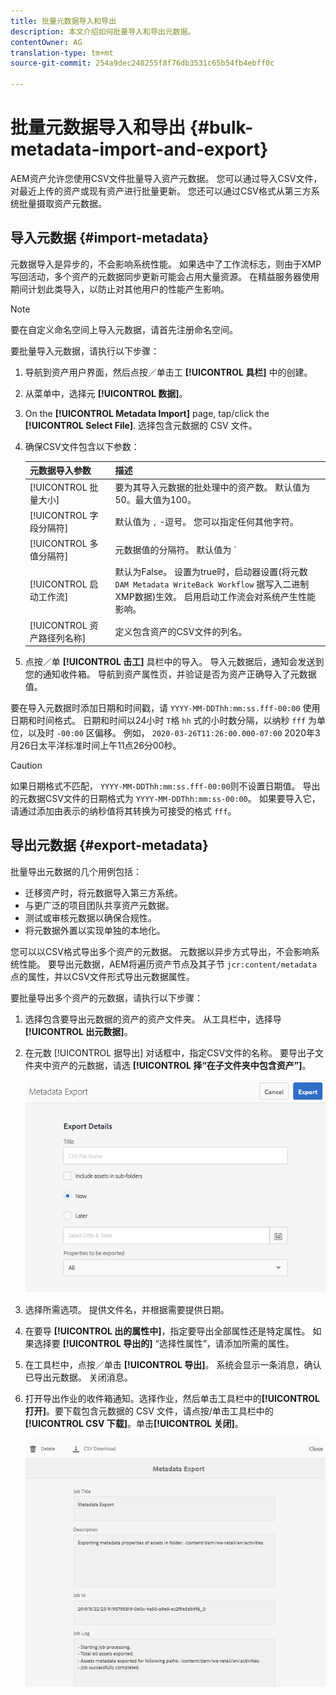```yaml
---
title: 批量元数据导入和导出
description: 本文介绍如何批量导入和导出元数据。
contentOwner: AG
translation-type: tm+mt
source-git-commit: 254a9dec248255f8f76db3531c65b54fb4ebff0c

---
```



# 批量元数据导入和导出 {#bulk-metadata-import-and-export}

AEM资产允许您使用CSV文件批量导入资产元数据。 您可以通过导入CSV文件，对最近上传的资产或现有资产进行批量更新。 您还可以通过CSV格式从第三方系统批量摄取资产元数据。

## 导入元数据 {#import-metadata}

元数据导入是异步的，不会影响系统性能。 如果选中了工作流标志，则由于XMP写回活动，多个资产的元数据同步更新可能会占用大量资源。 在精益服务器使用期间计划此类导入，以防止对其他用户的性能产生影响。

>[!NOTE]
>
>要在自定义命名空间上导入元数据，请首先注册命名空间。

要批量导入元数据，请执行以下步骤：

1. 导航到资产用户界面，然后点按／单击工 **[!UICONTROL 具栏]** 中的创建。
1. 从菜单中，选择元 **[!UICONTROL 数据]**。
1. On the **[!UICONTROL Metadata Import]** page, tap/click the **[!UICONTROL Select File]**.  选择包含元数据的 CSV 文件。
1. 确保CSV文件包含以下参数：

   | 元数据导入参数 | 描述 |
   |:---|:---|
   | [!UICONTROL 批量大小] | 要为其导入元数据的批处理中的资产数。 默认值为 50。最大值为100。 |
   | [!UICONTROL 字段分隔符] | 默认值为 `,` -逗号。 您可以指定任何其他字符。 |
   | [!UICONTROL 多值分隔符] | 元数据值的分隔符。 默认值为 `|` -管道。 |
   | [!UICONTROL 启动工作流] | 默认为False。 设置为true时，启动器设置(将元数 `DAM Metadata WriteBack Workflow` 据写入二进制XMP数据)生效。 启用启动工作流会对系统产生性能影响。 |
   | [!UICONTROL 资产路径列名称] | 定义包含资产的CSV文件的列名。 |

1. 点按／单 **[!UICONTROL 击工]** 具栏中的导入。 导入元数据后，通知会发送到您的通知收件箱。 导航到资产属性页，并验证是否为资产正确导入了元数据值。

要在导入元数据时添加日期和时间戳，请 `YYYY-MM-DDThh:mm:ss.fff-00:00` 使用日期和时间格式。 日期和时间以24小时 `T`格 `hh` 式的小时数分隔，以纳秒 `fff` 为单位，以及时 `-00:00` 区偏移。 例如， `2020-03-26T11:26:00.000-07:00` 2020年3月26日太平洋标准时间上午11点26分00秒。

>[!CAUTION]
>
>如果日期格式不匹配， `YYYY-MM-DDThh:mm:ss.fff-00:00`则不设置日期值。 导出的元数据CSV文件的日期格式为 `YYYY-MM-DDThh:mm:ss-00:00`。 如果要导入它，请通过添加由表示的纳秒值将其转换为可接受的格式 `fff`。

## 导出元数据 {#export-metadata}

批量导出元数据的几个用例包括：

* 迁移资产时，将元数据导入第三方系统。
* 与更广泛的项目团队共享资产元数据。
* 测试或审核元数据以确保合规性。
* 将元数据外置以实现单独的本地化。

您可以以CSV格式导出多个资产的元数据。 元数据以异步方式导出，不会影响系统性能。 要导出元数据，AEM将遍历资产节点及其子节 `jcr:content/metadata` 点的属性，并以CSV文件形式导出元数据属性。

要批量导出多个资产的元数据，请执行以下步骤：

1. 选择包含要导出元数据的资产的资产文件夹。 从工具栏中，选择导 **[!UICONTROL 出元数据]**。

1. 在元数 [!UICONTROL 据导出] 对话框中，指定CSV文件的名称。 要导出子文件夹中资产的元数据，请选 **[!UICONTROL 择“在子文件夹中包含资产”]**。

   ![export_metadata_page](assets/export_metadata_page.png)

1. 选择所需选项。 提供文件名，并根据需要提供日期。
1. 在要导 **[!UICONTROL 出的属性中]**，指定要导出全部属性还是特定属性。 如果选择要 **[!UICONTROL 导出的]** “选择性属性”，请添加所需的属性。

1. 在工具栏中，点按／单击 **[!UICONTROL 导出]**。 系统会显示一条消息，确认已导出元数据。 关闭消息。

1. 打开导出作业的收件箱通知。选择作业，然后单击工具栏中的&#x200B;**[!UICONTROL 打开]**。要下载包含元数据的 CSV 文件，请点按/单击工具栏中的 **[!UICONTROL CSV 下载]**。单击&#x200B;**[!UICONTROL 关闭]**。

   ![csv_download](assets/csv_download.png)
